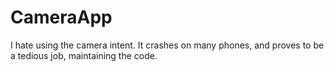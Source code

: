 CameraApp
=========

I hate using the camera intent. It crashes on many phones, and proves to be a tedious job, maintaining the code.
